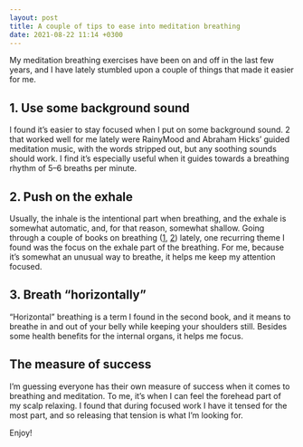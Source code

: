 ```yaml
---
layout: post
title: A couple of tips to ease into meditation breathing
date: 2021-08-22 11:14 +0300
---
```


My meditation breathing exercises have been on and off in the last few years, and I have lately stumbled upon a couple of things that made it easier for me.

## 1. Use some background sound

I found it’s easier to stay focused when I put on some background sound. 2 that worked well for me lately were RainyMood and Abraham Hicks’ guided meditation music, with the words stripped out, but any soothing sounds should work. I find it’s especially useful when it guides towards a breathing rhythm of 5–6 breaths per minute.

## 2. Push on the exhale

Usually, the inhale is the intentional part when breathing, and the exhale is somewhat automatic, and, for that reason, somewhat shallow. Going through a couple of books on breathing ([1][1], [2][2]) lately, one recurring theme I found was the focus on the exhale part of the breathing. For me, because it’s somewhat an unusual way to breathe, it helps me keep my attention focused.

[1]: https://www.goodreads.com/book/show/48890486-breath
[2]: https://www.goodreads.com/book/show/28220630-breathe

## 3. Breath “horizontally”

“Horizontal” breathing is a term I found in the second book, and it means to breathe in and out of your belly while keeping your shoulders still. Besides some health benefits for the internal organs, it helps me focus.

## The measure of success

I’m guessing everyone has their own measure of success when it comes to breathing and meditation. To me, it’s when I can feel the forehead part of my scalp relaxing. I found that during focused work I have it tensed for the most part, and so releasing that tension is what I’m looking for.

Enjoy!

